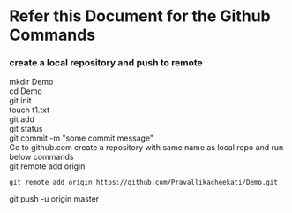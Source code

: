 # Refer this Document for the Github Commands

### create a local repository and push to remote
mkdir Demo \
cd Demo \
git init \
touch t1.txt \
git add \
git status \
git commit -m "some commit message" \
Go to github.com create a repository with same name as local repo and run below commands \
git remote add origin <Repo Url>
```
git remote add origin https://github.com/Pravallikacheekati/Demo.git
```
git push -u origin master